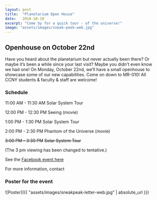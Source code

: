```yaml
---
layout: post
title:  "Planetarium Open House"
date:   2018-10-10
excerpt: "Come by for a quick tour - of the universe!"
image: "assets/images/sneak-peek-web.jpg"
---
```


## Openhouse on October 22nd

Have you heard about the planetarium but never actually been there? Or maybe it’s been a while since your last visit? Maybe you didn't even know we had one! On Monday, October 22nd, we’ll have a small openhouse to showcase some of our new capabilities. Come on down to MR-010! All CCNY students & faculty & staff are welcome!

### Schedule

11:00 AM - 11:30 AM
Solar System Tour

12:00 PM - 12:30 PM
Seeing (movie)

1:00 PM - 1:30 PM
Solar System Tour

2:00 PM - 2:30 PM
Phantom of the Universe (movie)

~~3:00 PM - 3:30 PM~~
~~Solar System Tour~~

(The 3 pm viewing has been changed to tentative.)

See the [Facebook event here](https://www.facebook.com/events/2215806531994154/)

For more information, contact

<script type="text/javascript">
  emailE = 'ccny.cuny.edu'
  emailE = ('planetarium' + '@' + emailE)
  document.write('<A href="mailto:' + emailE + '">' + emailE + '</a>')
</script>


### Poster for the event

![Poster]({{ "assets/images/sneakpeak-letter-web.jpg" | absolute_url }})
